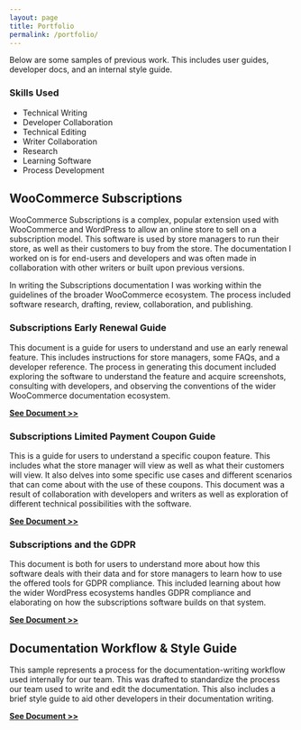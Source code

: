 ```yaml
---
layout: page
title: Portfolio
permalink: /portfolio/
---
```


Below are some samples of previous work. This includes user guides, developer docs, and an internal style guide.

### Skills Used

- Technical Writing
- Developer Collaboration
- Technical Editing
- Writer Collaboration
- Research
- Learning Software
- Process Development

## WooCommerce Subscriptions

WooCommerce Subscriptions is a complex, popular extension used with WooCommerce and WordPress to allow an online store to sell on a subscription model. This software is used by store managers to run their store, as well as their customers to buy from the store. The documentation I worked on is for end-users and developers and was often made in collaboration with other writers or built upon previous versions.

In writing the Subscriptions documentation I was working within the guidelines of the broader WooCommerce ecosystem. The process included software research, drafting, review, collaboration, and publishing.

### Subscriptions Early Renewal Guide

This document is a guide for users to understand and use an early renewal feature. This includes instructions for store managers, some FAQs, and a developer reference. The process in generating this document included exploring the software to understand the feature and acquire screenshots, consulting with developers, and observing the conventions of the wider WooCommerce documentation ecosystem.

[**See Document >>**](/pdf/Subscriptions_Early_Renewal_Guide_Port.pdf)

### Subscriptions Limited Payment Coupon Guide

This is a guide for users to understand a specific coupon feature. This includes what the store manager will view as well as what their customers will view. It also delves into some specific use cases and different scenarios that can come about with the use of these coupons. This document was a result of collaboration with developers and writers as well as exploration of different technical possibilities with the software.

[**See Document >>**](/pdf/Limited_Coupon_Guide_Port.pdf)

### Subscriptions and the GDPR

This document is both for users to understand more about how this software deals with their data and for store managers to learn how to use the offered tools for GDPR compliance. This included learning about how the wider WordPress ecosystems handles GDPR compliance and elaborating on how the subscriptions software builds on that system.

[**See Document >>**](/pdf/Subscriptions_and_the_GDPR_Port.pdf)

## Documentation Workflow & Style Guide

This sample represents a process for the documentation-writing workflow used internally for our team. This was drafted to standardize the process our team used to write and edit the documentation. This also includes a brief style guide to aid other developers in their documentation writing.

[**See Document >>**](/pdf/Documentation_Workflow_and_Style_Guide_Port.pdf)
